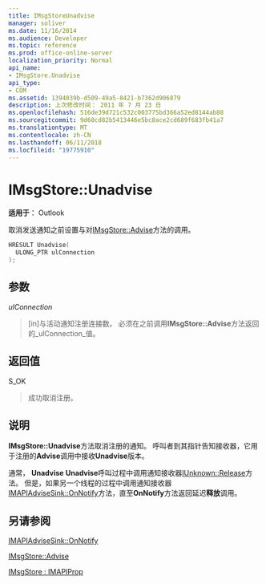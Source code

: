 ```yaml
---
title: IMsgStoreUnadvise
manager: soliver
ms.date: 11/16/2014
ms.audience: Developer
ms.topic: reference
ms.prod: office-online-server
localization_priority: Normal
api_name:
- IMsgStore.Unadvise
api_type:
- COM
ms.assetid: 1394039b-d509-49a5-8421-b7362d906879
description: 上次修改时间： 2011 年 7 月 23 日
ms.openlocfilehash: 516de39d721c532c003775bd366a52ed8144ab88
ms.sourcegitcommit: 9d60cd82b5413446e5bc8ace2cd689f683fb41a7
ms.translationtype: MT
ms.contentlocale: zh-CN
ms.lasthandoff: 06/11/2018
ms.locfileid: "19775910"
---
```

# <a name="imsgstoreunadvise"></a>IMsgStore::Unadvise

  
  
**适用于**： Outlook 
  
取消发送通知之前设置与对[IMsgStore::Advise](imsgstore-advise.md)方法的调用。 
  
```cpp
HRESULT Unadvise(
  ULONG_PTR ulConnection
);
```

## <a name="parameters"></a>参数

 _ulConnection_
  
> [in]与活动通知注册连接数。 必须在之前调用**IMsgStore::Advise**方法返回的_ulConnection_值。 
    
## <a name="return-value"></a>返回值

S_OK 
  
> 成功取消注册。
    
## <a name="remarks"></a>说明

**IMsgStore::Unadvise**方法取消注册的通知。 呼叫者到其指针告知接收器，它用于注册的**Advise**调用中接收**Unadvise**版本。 
  
通常， **Unadvise** **Unadvise**呼叫过程中调用通知接收器[IUnknown::Release](http://msdn.microsoft.com/en-us/library/ms682317%28v=VS.85%29.aspx)方法。 但是，如果另一个线程的过程中调用通知接收器[IMAPIAdviseSink::OnNotify](imapiadvisesink-onnotify.md)方法，直至**OnNotify**方法返回延迟**释放**调用。 
  
## <a name="see-also"></a>另请参阅



[IMAPIAdviseSink::OnNotify](imapiadvisesink-onnotify.md)
  
[IMsgStore::Advise](imsgstore-advise.md)
  
[IMsgStore : IMAPIProp](imsgstoreimapiprop.md)


